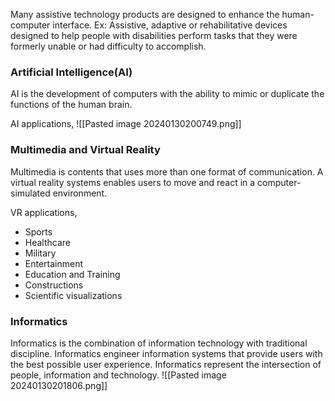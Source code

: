 Many assistive technology products are designed to enhance the human-computer interface.
Ex: Assistive, adaptive or rehabilitative devices designed to help people with disabilities perform tasks that they were formerly unable or had difficulty to accomplish.

### Artificial Intelligence(AI)
AI is the development of computers with the ability to mimic or duplicate the functions of the human brain. 

AI applications,
![[Pasted image 20240130200749.png]]

### Multimedia and Virtual Reality
Multimedia is contents that uses more than one format of communication. 
A virtual reality systems enables users to move and react in a computer-simulated environment. 

VR applications,
- Sports
- Healthcare
- Military
- Entertainment
- Education and Training
- Constructions
- Scientific visualizations

### Informatics
Informatics is the combination of information technology with traditional discipline.
Informatics engineer information systems that provide users with the best possible user experience.
Informatics represent the intersection of people, information and technology.
![[Pasted image 20240130201806.png]]
